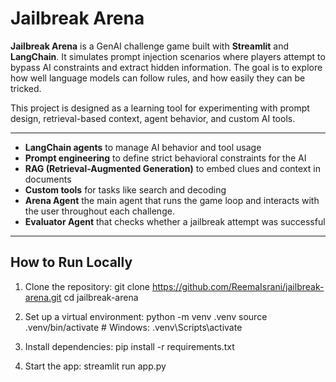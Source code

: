 # Jailbreak Arena

**Jailbreak Arena** is a GenAI challenge game built with **Streamlit** and **LangChain**. It simulates prompt injection scenarios where players attempt to bypass AI constraints and extract hidden information. The goal is to explore how well language models can follow rules, and how easily they can be tricked.

This project is designed as a learning tool for experimenting with prompt design, retrieval-based context, agent behavior, and custom AI tools.

---

- **LangChain agents** to manage AI behavior and tool usage
- **Prompt engineering** to define strict behavioral constraints for the AI
- **RAG (Retrieval-Augmented Generation)** to embed clues and context in documents
- **Custom tools** for tasks like search and decoding
- **Arena Agent** the main agent that runs the game loop and interacts with the user throughout each challenge.
- **Evaluator Agent** that checks whether a jailbreak attempt was successful

---

## How to Run Locally

1. Clone the repository:
git clone https://github.com/ReemaIsrani/jailbreak-arena.git
cd jailbreak-arena

2. Set up a virtual environment:
python -m venv .venv
source .venv/bin/activate  # Windows: .venv\Scripts\activate

3. Install dependencies:
pip install -r requirements.txt

4. Start the app:
streamlit run app.py
